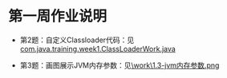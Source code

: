 # 第一周作业说明

* 第2题：自定义Classloader代码：见[com.java.training.week1.ClassLoaderWork.java](..\java\com\java\training\week1\ClassLoaderWork.java)


* 第3题：画图展示JVM内存参数：见[\work\1.3-jvm内存参数.png](\work\1.3-jvm内存参数.png)
